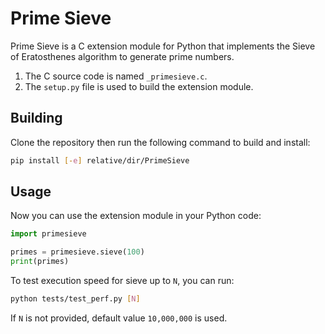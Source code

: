 # Prime Sieve

Prime Sieve is a C extension module for Python that implements the Sieve of Eratosthenes algorithm to generate prime numbers.

1. The C source code is named `_primesieve.c`.
2. The `setup.py` file is used to build the extension module.

## Building

Clone the repository then run the following command to build and install:

```bash
pip install [-e] relative/dir/PrimeSieve
```

## Usage

Now you can use the extension module in your Python code:

```python
import primesieve

primes = primesieve.sieve(100)
print(primes)
```

To test execution speed for sieve up to `N`, you can run:

```bash
python tests/test_perf.py [N]
```

If `N` is not provided, default value `10,000,000` is used.